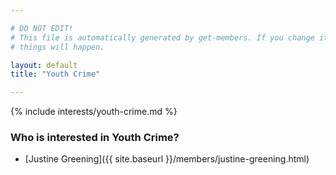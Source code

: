 ```yaml
---

# DO NOT EDIT!
# This file is automatically generated by get-members. If you change it, bad
# things will happen.

layout: default
title: "Youth Crime"

---
```


{% include interests/youth-crime.md %}

### Who is interested in Youth Crime?


* [Justine Greening]({{ site.baseurl }}/members/justine-greening.html)
